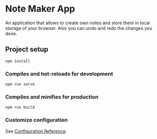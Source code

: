 # Note Maker App
An application that allows to create own notes and store them in local storage of your browser. Also you can undo and redo the changes you done.
## Project setup
```
npm install
```

### Compiles and hot-reloads for development
```
npm run serve
```

### Compiles and minifies for production
```
npm run build
```

### Customize configuration
See [Configuration Reference](https://cli.vuejs.org/config/).
